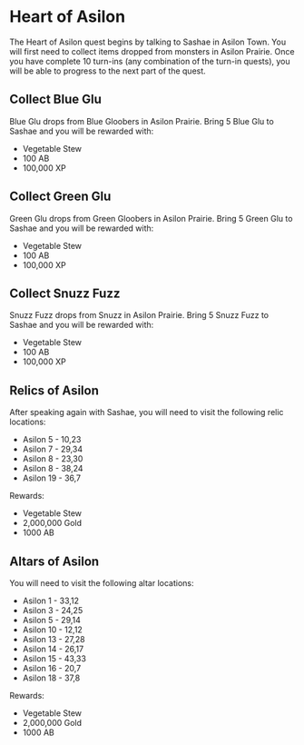 # Heart of Asilon

The Heart of Asilon quest begins by talking to Sashae in Asilon Town. You will first need to collect items dropped from monsters in Asilon Prairie. Once you have complete 10 turn-ins (any combination of the turn-in quests), you will be able to progress to the next part of the quest.

## Collect Blue Glu

Blue Glu drops from Blue Gloobers in Asilon Prairie. Bring 5 Blue Glu to Sashae and you will be rewarded with:

- Vegetable Stew
- 100 AB
- 100,000 XP

## Collect Green Glu

Green Glu drops from Green Gloobers in Asilon Prairie. Bring 5 Green Glu to Sashae and you will be rewarded with:

- Vegetable Stew
- 100 AB
- 100,000 XP

## Collect Snuzz Fuzz

Snuzz Fuzz drops from Snuzz in Asilon Prairie. Bring 5 Snuzz Fuzz to Sashae and you will be rewarded with:

- Vegetable Stew
- 100 AB
- 100,000 XP

## Relics of Asilon

After speaking again with Sashae, you will need to visit the following relic locations:

- Asilon 5  - 10,23
- Asilon 7  - 29,34
- Asilon 8  - 23,30
- Asilon 8  - 38,24
- Asilon 19 - 36,7

Rewards:

- Vegetable Stew
- 2,000,000 Gold
- 1000 AB

## Altars of Asilon

You will need to visit the following altar locations:

- Asilon 1  - 33,12
- Asilon 3  - 24,25
- Asilon 5  - 29,14
- Asilon 10 - 12,12
- Asilon 13 - 27,28
- Asilon 14 - 26,17
- Asilon 15 - 43,33
- Asilon 16 - 20,7
- Asilon 18 - 37,8

Rewards:

- Vegetable Stew
- 2,000,000 Gold
- 1000 AB

